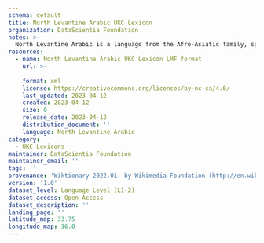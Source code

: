 ```yaml
---
schema: default
title: North Levantine Arabic UKC Lexicon
organization: DataScientia Foundation
notes: >-
  North Levantine Arabic is a language from the Afro-Asiatic family, spoken in Eurasia. The UKC Lexicon of North Levantine Arabic is represented as a lexico-semantic network. It consists of words, word senses, synsets, as well as sense-level and synset-level relationships.
resources:
  - name: North Levantine Arabic UKC Lexicon LMF format
    url: >-
      
    format: xml
    license: https://creativecommons.org/licenses/by-nc-sa/4.0/
    last_updated: 2023-04-12
    created: 2023-04-12
    size: 0
    release_date: 2023-04-12
    distribution_document: ''
    language: North Levantine Arabic
category:
  - UKC Lexicons
maintainer: DataScientia Foundation
maintainer_email: ''
tags: ''
provenance: 'Wiktionary 2022.01. by Wikimedia Foundation (http://en.wiktionary.org); CogNet 2.1 by Khuyagbaatar Batsuren, National University of Mongolia (http://cognet.ukc.disi.unitn.it); Princeton WordNet 2.1 by Princeton University (https://wordnet.princeton.edu)'
version: '1.0'
dataset_level: Language Level (L1-2)
dataset_access: Open Access
dataset_description: ''
landing_page: ''
latitude_map: 33.75
longitude_map: 36.0
---
```

